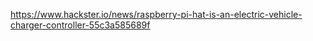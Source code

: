 https://www.hackster.io/news/raspberry-pi-hat-is-an-electric-vehicle-charger-controller-55c3a585689f

